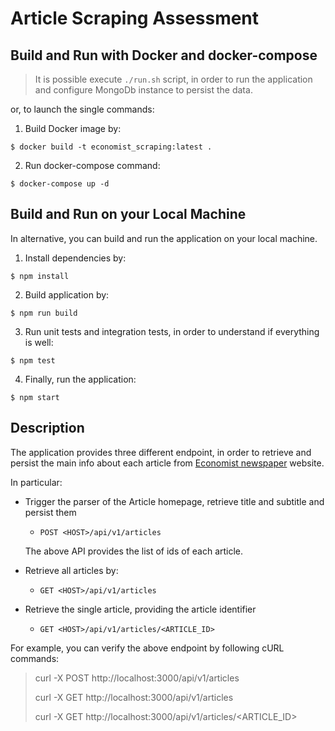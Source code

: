 # Article Scraping Assessment

## Build and Run with Docker and docker-compose

> It is possible execute `./run.sh` script, in order to run the application and configure MongoDb instance to persist the data.

or, to launch the single commands:

1. Build Docker image by:

```shell
$ docker build -t economist_scraping:latest .
```

2. Run docker-compose command:

```shell
$ docker-compose up -d 
```

## Build and Run on your Local Machine

In alternative, you can build and run the application on your local machine.

1. Install dependencies by:

```shell
$ npm install
```

2. Build application by:

```shell
$ npm run build
```

3. Run unit tests and integration tests, in order to understand if everything is well:

```shell
$ npm test
```

4. Finally, run the application:

```shell
$ npm start
```

## Description

The application provides three different endpoint, in order to retrieve and persist the main info about each article
from [Economist newspaper](https://www.economist.com/) website.

In particular:

- Trigger the parser of the Article homepage, retrieve title and subtitle and persist them
    - `POST <HOST>/api/v1/articles`
      
    The above API provides the list of ids of each article.


- Retrieve all articles by:
    - `GET <HOST>/api/v1/articles`


- Retrieve the single article, providing the article identifier
    - `GET <HOST>/api/v1/articles/<ARTICLE_ID>`

For example, you can verify the above endpoint by following cURL commands:
> curl -X POST http://localhost:3000/api/v1/articles
> 
> curl -X GET http://localhost:3000/api/v1/articles
> 
> curl -X GET http://localhost:3000/api/v1/articles/<ARTICLE_ID>
